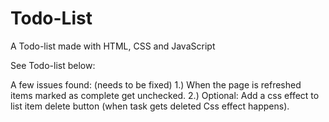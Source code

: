 # Todo-List
A Todo-list made with HTML, CSS and JavaScript

See Todo-list below:



A few issues found: (needs to be fixed)
1.) When the page is refreshed items marked as complete get unchecked.
2.) Optional: Add a css effect to list item delete button (when task gets deleted Css effect happens).
